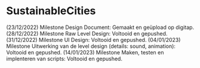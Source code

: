 # SustainableCities

(23/12/2022) Milestone Design Document: Gemaakt en geüpload op digitap.
(28/12/2022) Milestone Raw Level Design: Voltooid en gepushed.
(31/12/2022) Milestone UI Design: Voltooid en gepushed.
(04/01/2023) Milestone Uitwerking van de level design (details: sound, animation): Voltooid en gepushed.
(14/01/2023) Milestone Maken, testen en implenteren van scripts: Voltooid en gepushed.
